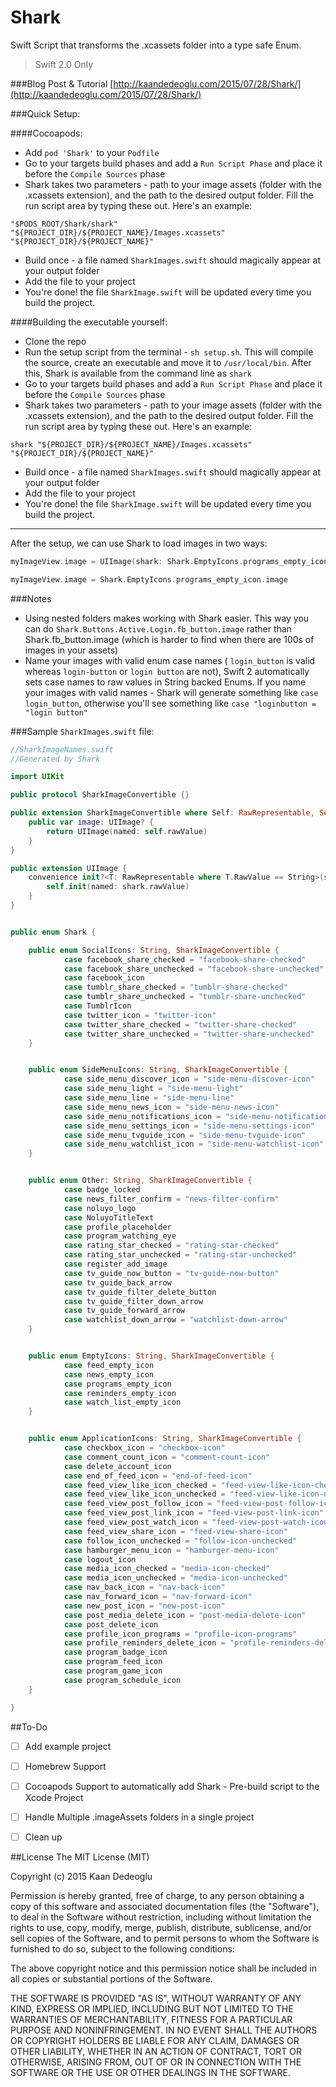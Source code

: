 # Shark
Swift Script that transforms the .xcassets folder into a type safe Enum.

> Swift 2.0 Only

###Blog Post & Tutorial
[http://kaandedeoglu.com/2015/07/28/Shark/](http://kaandedeoglu.com/2015/07/28/Shark/)

###Quick Setup:

####Cocoapods:
- Add `pod 'Shark'` to your `Podfile`
- Go to your targets build phases and add a `Run Script Phase` and place it before the `Compile Sources` phase
- Shark takes two parameters - path to your image assets (folder with the .xcassets extension), and the path to the desired output folder. Fill the run script area by typing these out. Here's an example: 

`"$PODS_ROOT/Shark/shark" "${PROJECT_DIR}/${PROJECT_NAME}/Images.xcassets" "${PROJECT_DIR}/${PROJECT_NAME}"`

- Build once - a file named `SharkImages.swift` should magically appear at your output folder
- Add the file to your project
- You're done! the file `SharkImage.swift` will be updated every time you build the project.


####Building the executable yourself:
- Clone the repo
- Run the setup script from the terminal - `sh setup.sh`. This will compile the source, create an executable and move it to `/usr/local/bin`. After this, Shark is available from the command line as `shark`
- Go to your targets build phases and add a `Run Script Phase` and place it before the `Compile Sources` phase
- Shark takes two parameters - path to your image assets (folder with the .xcassets extension), and the path to the desired output folder. Fill the run script area by typing these out. Here's an example: 

`shark "${PROJECT_DIR}/${PROJECT_NAME}/Images.xcassets" "${PROJECT_DIR}/${PROJECT_NAME}"`

- Build once - a file named `SharkImages.swift` should magically appear at your output folder
- Add the file to your project
- You're done! the file `SharkImage.swift` will be updated every time you build the project.

----

After the setup, we can use Shark to load images in two ways:

```swift
myImageView.image = UIImage(shark: Shark.EmptyIcons.programs_empty_icon)
```

```swift
myImageView.image = Shark.EmptyIcons.programs_empty_icon.image
```

###Notes
- Using nested folders makes working with Shark easier. This way you can do `Shark.Buttons.Active.Login.fb_button.image` rather than Shark.fb_button.image (which is harder to find when there are 100s of images in your assets)
- Name your images with valid enum case names ( `login_button` is valid whereas `login-button` or `login button` are not), Swift 2 automatically sets case names to raw values in String backed Enums. If you name your images with valid names - Shark will generate something like `case login_button`, otherwise you'll see something like `case "loginbutton = "login button"` 

###Sample `SharkImages.swift` file:

```swift
//SharkImageNames.swift
//Generated by Shark

import UIKit

public protocol SharkImageConvertible {}

public extension SharkImageConvertible where Self: RawRepresentable, Self.RawValue == String {
    public var image: UIImage? {
        return UIImage(named: self.rawValue)
    }
}

public extension UIImage {
    convenience init?<T: RawRepresentable where T.RawValue == String>(shark: T) {
        self.init(named: shark.rawValue)
    }
}


public enum Shark {

    public enum SocialIcons: String, SharkImageConvertible {
            case facebook_share_checked = "facebook-share-checked"
            case facebook_share_unchecked = "facebook-share-unchecked"
            case facebook_icon
            case tumblr_share_checked = "tumblr-share-checked"
            case tumblr_share_unchecked = "tumblr-share-unchecked"
            case TumblrIcon
            case twitter_icon = "twitter-icon"
            case twitter_share_checked = "twitter-share-checked"
            case twitter_share_unchecked = "twitter-share-unchecked"
    }


    public enum SideMenuIcons: String, SharkImageConvertible {
            case side_menu_discover_icon = "side-menu-discover-icon"
            case side_menu_light = "side-menu-light"
            case side_menu_line = "side-menu-line"
            case side_menu_news_icon = "side-menu-news-icon"
            case side_menu_notifications_icon = "side-menu-notifications-icon"
            case side_menu_settings_icon = "side-menu-settings-icon"
            case side_menu_tvguide_icon = "side-menu-tvguide-icon"
            case side_menu_watchlist_icon = "side-menu-watchlist-icon"
    }


    public enum Other: String, SharkImageConvertible {
            case badge_locked
            case news_filter_confirm = "news-filter-confirm"
            case noluyo_logo
            case NoluyoTitleText
            case profile_placeholder
            case program_watching_eye
            case rating_star_checked = "rating-star-checked"
            case rating_star_unchecked = "rating-star-unchecked"
            case register_add_image
            case tv_guide_now_button = "tv-guide-now-button"
            case tv_guide_back_arrow
            case tv_guide_filter_delete_button
            case tv_guide_filter_down_arrow
            case tv_guide_forward_arrow
            case watchlist_down_arrow = "watchlist-down-arrow"
    }


    public enum EmptyIcons: String, SharkImageConvertible {
            case feed_empty_icon
            case news_empty_icon
            case programs_empty_icon
            case reminders_empty_icon
            case watch_list_empty_icon
    }


    public enum ApplicationIcons: String, SharkImageConvertible {
            case checkbox_icon = "checkbox-icon"
            case comment_count_icon = "comment-count-icon"
            case delete_account_icon
            case end_of_feed_icon = "end-of-feed-icon"
            case feed_view_like_icon_checked = "feed-view-like-icon-checked"
            case feed_view_like_icon_unchecked = "feed-view-like-icon-unchecked"
            case feed_view_post_follow_icon = "feed-view-post-follow-icon"
            case feed_view_post_link_icon = "feed-view-post-link-icon"
            case feed_view_post_watch_icon = "feed-view-post-watch-icon"
            case feed_view_share_icon = "feed-view-share-icon"
            case follow_icon_unchecked = "follow-icon-unchecked"
            case hamburger_menu_icon = "hamburger-menu-icon"
            case logout_icon
            case media_icon_checked = "media-icon-checked"
            case media_icon_unchecked = "media-icon-unchecked"
            case nav_back_icon = "nav-back-icon"
            case nav_forward_icon = "nav-forward-icon"
            case new_post_icon = "new-post-icon"
            case post_media_delete_icon = "post-media-delete-icon"
            case post_delete_icon
            case profile_icon_programs = "profile-icon-programs"
            case profile_reminders_delete_icon = "profile-reminders-delete-icon"
            case program_badge_icon
            case program_feed_icon
            case program_game_icon
            case program_schedule_icon
    }

}
```

##To-Do
- [ ] Add example project
- [ ] Homebrew Support
- [ ] Cocoapods Support to automatically add Shark - Pre-build script to the Xcode Project
- [ ] Handle Multiple .imageAssets folders in a single project
- [ ] Clean up


##License
The MIT License (MIT)

Copyright (c) 2015 Kaan Dedeoglu

Permission is hereby granted, free of charge, to any person obtaining a copy
of this software and associated documentation files (the "Software"), to deal
in the Software without restriction, including without limitation the rights
to use, copy, modify, merge, publish, distribute, sublicense, and/or sell
copies of the Software, and to permit persons to whom the Software is
furnished to do so, subject to the following conditions:

The above copyright notice and this permission notice shall be included in all
copies or substantial portions of the Software.

THE SOFTWARE IS PROVIDED "AS IS", WITHOUT WARRANTY OF ANY KIND, EXPRESS OR
IMPLIED, INCLUDING BUT NOT LIMITED TO THE WARRANTIES OF MERCHANTABILITY,
FITNESS FOR A PARTICULAR PURPOSE AND NONINFRINGEMENT. IN NO EVENT SHALL THE
AUTHORS OR COPYRIGHT HOLDERS BE LIABLE FOR ANY CLAIM, DAMAGES OR OTHER
LIABILITY, WHETHER IN AN ACTION OF CONTRACT, TORT OR OTHERWISE, ARISING FROM,
OUT OF OR IN CONNECTION WITH THE SOFTWARE OR THE USE OR OTHER DEALINGS IN THE
SOFTWARE.

